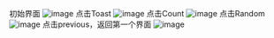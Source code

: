 初始界面
![image](https://github.com/WarmaHanser/1/assets/165368456/565f5add-7371-47d9-920c-862ebae194f8)
点击Toast
![image](https://github.com/WarmaHanser/1/assets/165368456/4a5a150e-a297-40bc-adc4-fdbcf9a1ae2e)
点击Count
![image](https://github.com/WarmaHanser/1/assets/165368456/e75e9657-3c42-45b8-99b1-9b0c16514fe0)
点击Random
![image](https://github.com/WarmaHanser/1/assets/165368456/ab1587b3-d7b6-4b40-81e8-5afba91b53b2)
点击previous，返回第一个界面
![image](https://github.com/WarmaHanser/1/assets/165368456/73845868-aca1-4553-b36d-08de1368099d)

